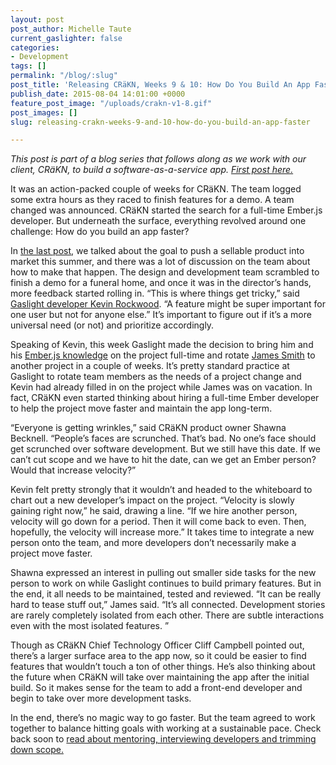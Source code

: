 ```yaml
---
layout: post
post_author: Michelle Taute
current_gaslighter: false
categories:
- Development
tags: []
permalink: "/blog/:slug"
post_title: 'Releasing CRäKN, Weeks 9 & 10: How Do You Build An App Faster?'
publish_date: 2015-08-04 14:01:00 +0000
feature_post_image: "/uploads/crakn-v1-8.gif"
post_images: []
slug: releasing-crakn-weeks-9-and-10-how-do-you-build-an-app-faster

---
```

*This post is part of a blog series that follows along as we work with our client, CRäKN, to build a software-as-a-service app. [First post here.](https://teamgaslight.com/blog/releasing-crakn-blogging-a-custom-software-project)*
 
It was an action-packed couple of weeks for CRäKN. The team logged some extra hours as they raced to finish features for a demo. A team changed was announced. CRäKN started the search for a full-time Ember.js developer. But underneath the surface, everything revolved around one challenge: How do you build an app faster?
 
In [the last post](https://teamgaslight.com/blog/releasing-crakn-weeks-7-and-8-racing-toward-the-first-dollar-of-revenue), we talked about the goal to push a sellable product into market this summer, and there was a lot of discussion on the team about how to make that happen. The design and development team scrambled to finish a demo for a funeral home, and once it was in the director’s hands, more feedback started rolling in. “This is where things get tricky,” said [Gaslight developer Kevin Rockwood](https://teamgaslight.com/people/kevin-rockwood). “A feature might be super important for one user but not for anyone else.” It’s important to figure out if it’s a more universal need (or not) and prioritize accordingly.
 
Speaking of Kevin, this week Gaslight made the decision to bring him and his [Ember.js knowledge](https://teamgaslight.com/training/courses/14-introduction-to-ember-js) on the project full-time and rotate [James Smith](https://teamgaslight.com/people/james-smith) to another project in a couple of weeks. It’s pretty standard practice at Gaslight to rotate team members as the needs of a project change and Kevin had already filled in on the project while James was on vacation. In fact, CRäKN even started thinking about hiring a full-time Ember developer to help the project move faster and maintain the app long-term. 
 
“Everyone is getting wrinkles,” said CRäKN product owner Shawna Becknell. “People’s faces are scrunched. That’s bad. No one’s face should get scrunched over software development. But we still have this date. If we can’t cut scope and we have to hit the date, can we get an Ember person? Would that increase velocity?”
 
Kevin felt pretty strongly that it wouldn’t and headed to the whiteboard to chart out a new developer’s impact on the project. “Velocity is slowly gaining right now,” he said, drawing a line. “If we hire another person, velocity will go down for a period. Then it will come back to even. Then, hopefully, the velocity will increase more.” It takes time to integrate a new person onto the team, and more developers don’t necessarily make a project move faster.
 
Shawna expressed an interest in pulling out smaller side tasks for the new person to work on while Gaslight continues to build primary features. But in the end, it all needs to be maintained, tested and reviewed. “It can be really hard to tease stuff out,” James said. “It’s all connected. Development stories are rarely completely isolated from each other. There are subtle interactions even with the most isolated features. ”
 
Though as CRäKN Chief Technology Officer Cliff Campbell pointed out, there’s a larger surface area to the app now, so it could be easier to find features that wouldn’t touch a ton of other things. He’s also thinking about the future when CRäKN will take over maintaining the app after the initial build. So it makes sense for the team to add a front-end developer and begin to take over more development tasks.
 
In the end, there’s no magic way to go faster. But the team agreed to work together to balance hitting goals with working at a sustainable pace. Check back soon to [read about mentoring, interviewing developers and trimming down scope.](https://teamgaslight.com/blog/releasing-crakn-weeks-11-and-12-cutting-scope-and-the-birth-of-crakn-vox) 

